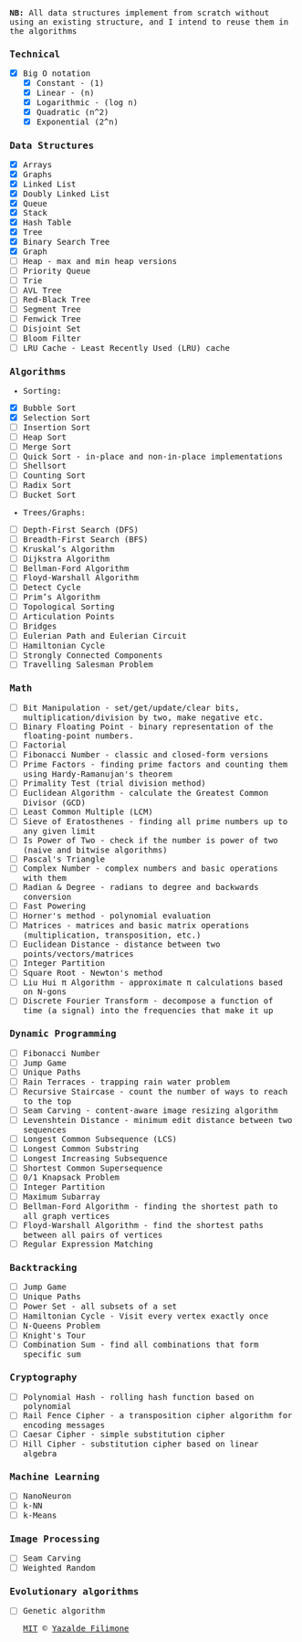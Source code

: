 <samp>

**NB:** All data structures implement from scratch without using an existing structure, and I intend to reuse them in the algorithms

### Technical

- [x] Big O notation
  - [x] Constant - (1)
  - [x] Linear - (n)
  - [x] Logarithmic - (log n)
  - [x] Quadratic (n^2)
  - [x] Exponential (2^n)

### Data Structures

- [x] Arrays
- [x] Graphs
- [x] Linked List
- [x] Doubly Linked List
- [x] Queue
- [x] Stack
- [x] Hash Table
- [x] Tree
- [x] Binary Search Tree
- [x] Graph
- [ ] Heap - max and min heap versions
- [ ] Priority Queue
- [ ] Trie
- [ ] AVL Tree
- [ ] Red-Black Tree
- [ ] Segment Tree
- [ ] Fenwick Tree
- [ ] Disjoint Set
- [ ] Bloom Filter
- [ ] LRU Cache - Least Recently Used (LRU) cache

### Algorithms

- Sorting:

- [x] Bubble Sort
- [x] Selection Sort
- [ ] Insertion Sort
- [ ] Heap Sort
- [ ] Merge Sort
- [ ] Quick Sort - in-place and non-in-place implementations
- [ ] Shellsort
- [ ] Counting Sort
- [ ] Radix Sort
- [ ] Bucket Sort

- Trees/Graphs:

- [ ] Depth-First Search (DFS)
- [ ] Breadth-First Search (BFS)
- [ ] Kruskal’s Algorithm
- [ ] Dijkstra Algorithm
- [ ] Bellman-Ford Algorithm
- [ ] Floyd-Warshall Algorithm
- [ ] Detect Cycle
- [ ] Prim’s Algorithm
- [ ] Topological Sorting
- [ ] Articulation Points
- [ ] Bridges
- [ ] Eulerian Path and Eulerian Circuit
- [ ] Hamiltonian Cycle
- [ ] Strongly Connected Components
- [ ] Travelling Salesman Problem

### Math

- [ ] Bit Manipulation - set/get/update/clear bits, multiplication/division by two, make negative etc.
- [ ] Binary Floating Point - binary representation of the floating-point numbers.
- [ ] Factorial
- [ ] Fibonacci Number - classic and closed-form versions
- [ ] Prime Factors - finding prime factors and counting them using Hardy-Ramanujan's theorem
- [ ] Primality Test (trial division method)
- [ ] Euclidean Algorithm - calculate the Greatest Common Divisor (GCD)
- [ ] Least Common Multiple (LCM)
- [ ] Sieve of Eratosthenes - finding all prime numbers up to any given limit
- [ ] Is Power of Two - check if the number is power of two (naive and bitwise algorithms)
- [ ] Pascal's Triangle
- [ ] Complex Number - complex numbers and basic operations with them
- [ ] Radian & Degree - radians to degree and backwards conversion
- [ ] Fast Powering
- [ ] Horner's method - polynomial evaluation
- [ ] Matrices - matrices and basic matrix operations (multiplication, transposition, etc.)
- [ ] Euclidean Distance - distance between two points/vectors/matrices
- [ ] Integer Partition
- [ ] Square Root - Newton's method
- [ ] Liu Hui π Algorithm - approximate π calculations based on N-gons
- [ ] Discrete Fourier Transform - decompose a function of time (a signal) into the frequencies that make it up

### Dynamic Programming

- [ ] Fibonacci Number
- [ ] Jump Game
- [ ] Unique Paths
- [ ] Rain Terraces - trapping rain water problem
- [ ] Recursive Staircase - count the number of ways to reach to the top
- [ ] Seam Carving - content-aware image resizing algorithm
- [ ] Levenshtein Distance - minimum edit distance between two sequences
- [ ] Longest Common Subsequence (LCS)
- [ ] Longest Common Substring
- [ ] Longest Increasing Subsequence
- [ ] Shortest Common Supersequence
- [ ] 0/1 Knapsack Problem
- [ ] Integer Partition
- [ ] Maximum Subarray
- [ ] Bellman-Ford Algorithm - finding the shortest path to all graph vertices
- [ ] Floyd-Warshall Algorithm - find the shortest paths between all pairs of vertices
- [ ] Regular Expression Matching

### Backtracking

- [ ] Jump Game
- [ ] Unique Paths
- [ ] Power Set - all subsets of a set
- [ ] Hamiltonian Cycle - Visit every vertex exactly once
- [ ] N-Queens Problem
- [ ] Knight's Tour
- [ ] Combination Sum - find all combinations that form specific sum

### Cryptography

- [ ] Polynomial Hash - rolling hash function based on polynomial
- [ ] Rail Fence Cipher - a transposition cipher algorithm for encoding messages
- [ ] Caesar Cipher - simple substitution cipher
- [ ] Hill Cipher - substitution cipher based on linear algebra

### Machine Learning

- [ ] NanoNeuron
- [ ] k-NN
- [ ] k-Means

### Image Processing

- [ ] Seam Carving
- [ ] Weighted Random

### Evolutionary algorithms

- [ ] Genetic algorithm

  [MIT](https://github.com/yazaldefilimonepinto/algorithms/blob/main/LICENSE) © [Yazalde Filimone](https://www.linkedin.com/in/yazalde-filimone/)

</samp>
